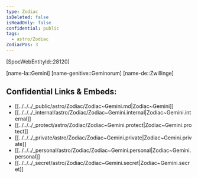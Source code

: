 ```yaml
---
type: Zodiac
isDeleted: false
isReadOnly: false
confidential: public
tags:
  - astro/Zodiac
ZodiacPos: 3
---
```

[SpocWebEntityId::28120]



[name-la::Gemini]
[name-genitive::Geminorum]
[name-de::Zwillinge]


## Confidential Links & Embeds: 
- [[../../../_public/astro/Zodiac/Zodiac~Gemini.md|Zodiac~Gemini]] 
- [[../../../_internal/astro/Zodiac/Zodiac~Gemini.internal|Zodiac~Gemini.internal]] 
- [[../../../_protect/astro/Zodiac/Zodiac~Gemini.protect|Zodiac~Gemini.protect]] 
- [[../../../_private/astro/Zodiac/Zodiac~Gemini.private|Zodiac~Gemini.private]] 
- [[../../../_personal/astro/Zodiac/Zodiac~Gemini.personal|Zodiac~Gemini.personal]] 
- [[../../../_secret/astro/Zodiac/Zodiac~Gemini.secret|Zodiac~Gemini.secret]] 
